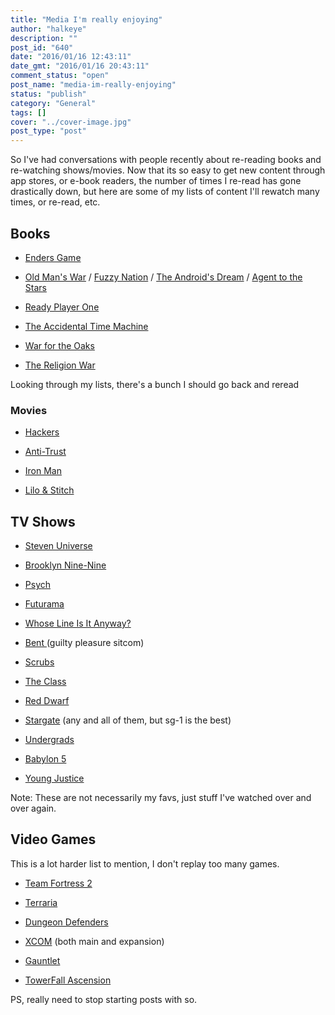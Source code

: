 ```yaml
---
title: "Media I'm really enjoying"
author: "halkeye"
description: ""
post_id: "640"
date: "2016/01/16 12:43:11"
date_gmt: "2016/01/16 20:43:11"
comment_status: "open"
post_name: "media-im-really-enjoying"
status: "publish"
category: "General"
tags: []
cover: "../cover-image.jpg"
post_type: "post"
---
```


So I've had conversations with people recently about re-reading books and re-watching shows/movies. Now that its so easy to get new content through app stores, or e-book readers, the number of times I re-read has gone drastically down, but here are some of my lists of content I'll rewatch many times, or re-read, etc.


## Books





 
  * [Enders Game](https://www.goodreads.com/book/show/375802.Ender_s_Game)

 
  * [Old Man's War](https://www.goodreads.com/book/show/51964.Old_Man_s_War) / [Fuzzy Nation](https://www.goodreads.com/book/show/9647532-fuzzy-nation) / [The Android's Dream](https://www.goodreads.com/book/show/1126509.The_Android_s_Dream) / [Agent to the Stars](https://www.goodreads.com/book/show/3188404-agent-to-the-stars)

 
  * [Ready Player One](https://www.goodreads.com/book/show/9969571-ready-player-one)

 
  * [The Accidental Time Machine](https://www.goodreads.com/book/show/3744307-the-accidental-time-machine)

 
  * [War for the Oaks](https://www.goodreads.com/book/show/771527.War_for_the_Oaks)

 
  * [The Religion War](https://www.goodreads.com/book/show/53885.The_Religion_War)


Looking through my lists, there's a bunch I should go back and reread


### Movies





 
  * [Hackers](https://www.themoviedb.org/movie/10428?language=en)

 
  * [Anti-Trust](https://www.themoviedb.org/movie/9989?language=en)

 
  * [Iron Man](https://www.themoviedb.org/movie/1726?language=en)

 
  * [Lilo & Stitch](https://www.themoviedb.org/movie/11544?language=en)




## TV Shows





 
  * [Steven Universe](http://www.imdb.com/title/tt3061046/?ref_=fn_al_tt_4)

 
  * [Brooklyn Nine-Nine](http://www.imdb.com/title/tt2467372/?ref_=fn_al_tt_1)

 
  * [Psych](http://www.imdb.com/title/tt0491738/?ref_=fn_al_tt_1)

 
  * [Futurama](http://www.imdb.com/title/tt0149460/?ref_=fn_al_tt_1)

 
  * [Whose Line Is It Anyway?](http://www.imdb.com/title/tt2919910/?ref_=fn_al_tt_2)

 
  * [Bent ](http://www.imdb.com/title/tt1839417/?ref_=fn_al_tt_2)(guilty pleasure sitcom)

 
  * [Scrubs](http://www.imdb.com/title/tt0285403/)

 
  * [The Class](http://www.imdb.com/title/tt0484082/)

 
  * [Red Dwarf](http://www.imdb.com/title/tt0094535/)

 
  * [Stargate](http://www.imdb.com/title/tt0118480/) (any and all of them, but sg-1 is the best)

 
  * [Undergrads](http://www.imdb.com/title/tt0292861/)

 
  * [Babylon 5](http://www.imdb.com/title/tt0105946/?ref_=fn_al_tt_1)

 
  * [Young Justice](http://www.imdb.com/title/tt1641384/?ref_=fn_al_tt_1)


Note: These are not necessarily my favs, just stuff I've watched over and over again.


## Video Games


This is a lot harder list to mention, I don't replay too many games.



 
  * [Team Fortress 2](http://store.steampowered.com/app/440/)

 
  * [Terraria](http://store.steampowered.com/app/105600/)

 
  * [Dungeon Defenders](http://store.steampowered.com/app/65800/)

 
  * [XCOM](http://store.steampowered.com/app/200510/) (both main and expansion)

 
  * [Gauntlet](http://store.steampowered.com/app/258970)

 
  * [TowerFall Ascension](http://store.steampowered.com/app/251470)


PS, really need to stop starting posts with so.